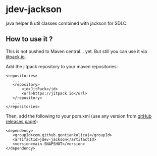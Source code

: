 # jdev-jackson

java helper & util classes combined with jackson for SDLC.

## How to use it ?

This is not pushed to Maven central... yet. But still you can use it
via [jitpack.io](https://jitpack.io/docs/).

Add the jitpack repository to your maven repositories:

 ```
<repositories>
    ...
    <repository>
        <id>JitPack</id>
        <url>https://jitpack.io</url>
    </repository>
    ...
</repositories>
 ```

Then, add the following to your pom.xml (use any version
from [gitHub releases page](https://github.com/gentjankolicaj/jdev-jackson/releases)):

 ```
<dependency>
    <groupId>com.github.gentjankolicaj</groupId>
    <artifactId>jdev-jackson</artifactId>
    <version>main-SNAPSHOT</version>
</dependency>
 ```

